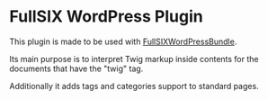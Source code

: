 # FullSIX WordPress Plugin

This plugin is made to be used with [FullSIXWordPressBundle](https://github.com/fullsixspain/FullSIXWordPressBundle).

Its main purpose is to interpret Twig markup inside contents for the documents that have the "twig" tag.

Additionally it adds tags and categories support to standard pages.
